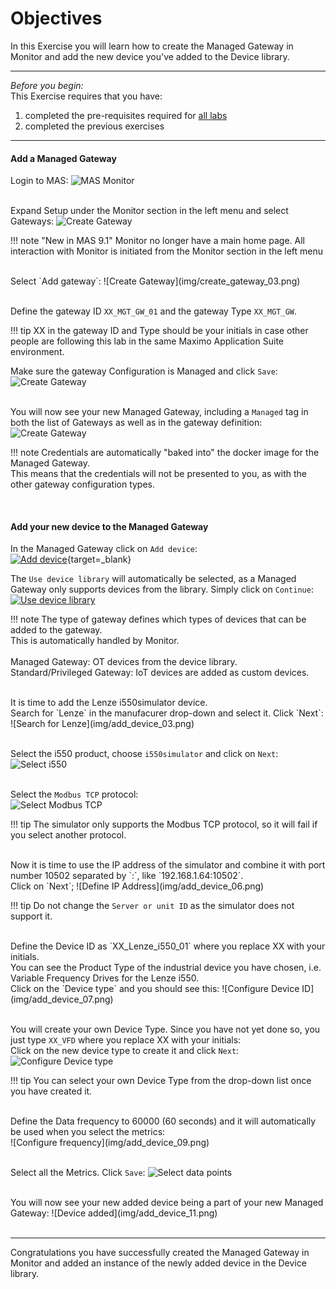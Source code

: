 # Objectives
In this Exercise you will learn how to create the Managed Gateway in Monitor and add the new device you've added to the Device library.

---
*Before you begin:*  
This Exercise requires that you have:

1. completed the pre-requisites required for [all labs](prereqs.md)
2. completed the previous exercises

---

#### Add a Managed Gateway

Login to MAS:
![MAS Monitor](img/create_gateway_01.png)</br></br>

Expand Setup under the Monitor section in the left menu and select Gateways:
![Create Gateway](img/create_gateway_02.png)

!!! note "New in MAS 9.1"
    Monitor no longer have a main home page. All interaction with Monitor is initiated from the Monitor section in the left menu</br>

</br>
Select `Add gateway`:
![Create Gateway](img/create_gateway_03.png)</br></br>

Define the gateway ID `XX_MGT_GW_01` and the gateway Type `XX_MGT_GW`.

!!! tip
    XX in the gateway ID and Type should be your initials in case other people are following this lab in the same Maximo Application Suite environment.

Make sure the gateway Configuration is Managed and click `Save`:
![Create Gateway](img/create_gateway_04.png)</br></br>

You will now see your new Managed Gateway, including a `Managed` tag in both the list of Gateways as well as in the gateway definition:
![Create Gateway](img/create_gateway_05.png)</br>

!!! note
    Credentials are automatically "baked into" the docker image for the Managed Gateway.</br>
    This means that the credentials will not be presented to you, as with the other gateway configuration types.</br>


</br>

#### Add your new device to the Managed Gateway

In the Managed Gateway click on `Add device`:</br>
[![Add device]][Add device]{target=_blank}</br>

The `Use device library` will automatically be selected, as a Managed Gateway only supports devices from the library. Simply click on `Continue`:  
[![Use device library]][Use device library]

!!! note
    The type of gateway defines which types of devices that can be added to the gateway.</br>
    This is automatically handled by Monitor.</br></br>
    Managed Gateway: OT devices from the device library.</br>
    Standard/Privileged Gateway: IoT devices are added as custom devices.</br>

</br>
It is time to add the Lenze i550simulator device.</br>
Search for `Lenze` in the manufacurer drop-down and select it. Click `Next`:</br>
![Search for Lenze](img/add_device_03.png)</br></br>

Select the i550 product, choose `i550simulator` and click on `Next`:</br>
![Select i550](img/add_device_04.png)</br></br>

Select the `Modbus TCP` protocol:</br>
![Select Modbus TCP](img/add_device_05.png)

!!! tip 
    The simulator only supports the Modbus TCP protocol, so it will fail if you select another protocol.</br>

</br>
Now it is time to use the IP address of the simulator and combine it with port number 10502 separated by `:`, like `192.168.1.64:10502`.</br>
Click on `Next`;
![Define IP Address](img/add_device_06.png)

!!! tip 
    Do not change the `Server or unit ID` as the simulator does not support it.</br>

</br>
Define the Device ID as `XX_Lenze_i550_01` where you replace XX with your initials.</br>
You can see the Product Type of the industrial device you have chosen, i.e. Variable Frequency Drives for the Lenze i550.</br>
Click on the `Device type` and you should see this:
![Configure Device ID](img/add_device_07.png)</br></br>

You will create your own Device Type. Since you have not yet done so, you just type `XX_VFD` where you replace XX with your initials:</br>
Click on the new device type to create it and click `Next`:
![Configure Device type](img/add_device_08.png)

!!! tip 
    You can select your own Device Type from the drop-down list once you have created it.</br>

</br>
Define the Data frequency to 60000 (60 seconds) and it will automatically be used when you select the metrics:</br>
![Configure frequency](img/add_device_09.png)</br></br>

Select all the Metrics. Click `Save`:
![Select data points](img/add_device_10.png)


</br>
You will now see your new added device being a part of your new Managed Gateway:
![Device added](img/add_device_11.png)</br></br>

---
Congratulations you have successfully created the Managed Gateway in Monitor and added an instance of the newly added device in the Device library.</br>

[Add device]: img/add_device_01.png
[Use device library]: img/add_device_02.png